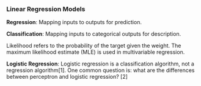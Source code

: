 ### Linear Regression Models

**Regression**: Mapping inputs to outputs for prediction.  

**Classification**: Mapping inputs to categorical outputs for description.  

Likelihood refers to the probability of the target given the weight. The maximum likelihood estimate (MLE) is used in multivariable regression.

**Logistic Regression**: Logistic regression is a classification algorithm, not a regression algorithm[1]. One common question is: what are the differences between perceptron and logistic regression? [2]

